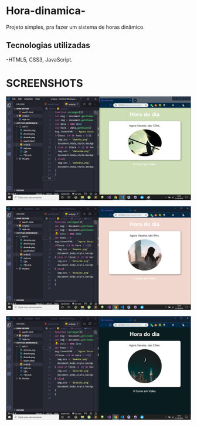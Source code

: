 # Hora-dinamica-
 Projeto simples, pra fazer um sistema de horas dinâmico. 
 
 ## Tecnologias utilizadas
 
 -HTML5,
 CSS3,
 JavaScript.

# SCREENSHOTS

![Hora-dinamica](https://github.com/Alef011/Hora-dinamica-/blob/master/horadinamica.png)

![testemanha](https://github.com/Alef011/Hora-dinamica-/blob/master/testemanha.png)

![testenoite](https://github.com/Alef011/Hora-dinamica-/blob/master/testenoite.png)
